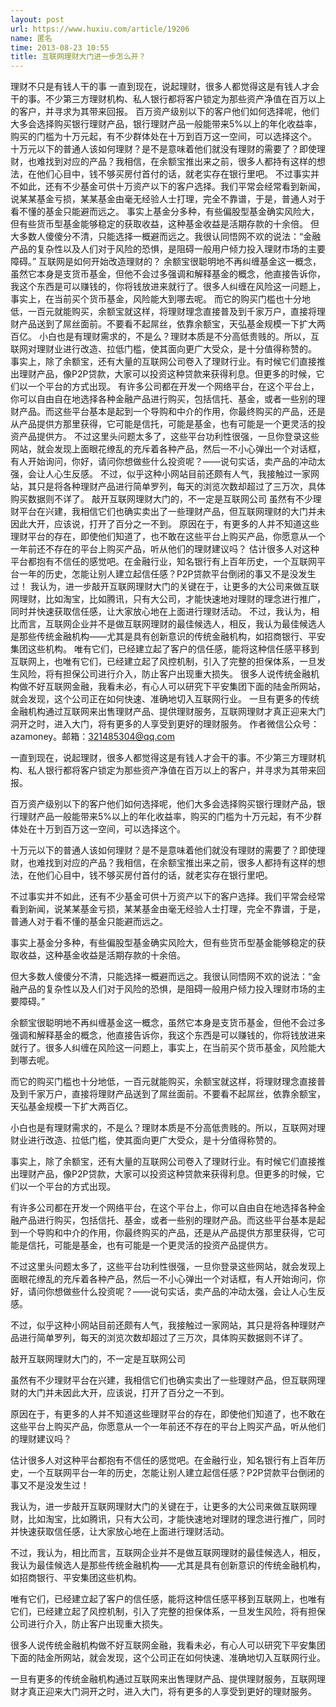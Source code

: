 ```yaml
---
layout: post
url: https://www.huxiu.com/article/19206
name: 匿名
time: 2013-08-23 10:55
title: 互联网理财大门进一步怎么开？
---
```

理财不只是有钱人干的事 一直到现在，说起理财，很多人都觉得这是有钱人才会干的事。不少第三方理财机构、私人银行都将客户锁定为那些资产净值在百万以上的客户，并寻求为其带来回报。 百万资产级别以下的客户他们如何选择呢，他们大多会选择购买银行理财产品，银行理财产品一般能带来5%以上的年化收益率，购买的门槛为十万元起，有不少群体处在十万到百万这一空间，可以选择这个。 十万元以下的普通人该如何理财？是不是意味着他们就没有理财的需要了？即使理财，也难找到对应的产品？我相信，在余额宝推出来之前，很多人都持有这样的想法，在他们心目中，钱不够买房付首付的话，就老实存在银行里吧。 不过事实并不如此，还有不少基金可供十万资产以下的客户选择。我们平常会经常看到新闻，说某某基金亏损，某某基金由毫无经验人士打理，完全不靠谱，于是，普通人对于看不懂的基金只能避而远之。 事实上基金分多种，有些偏股型基金确实风险大，但有些货币型基金能够稳定的获取收益，这种基金收益是活期存款的十余倍。 但大多数人傻傻分不清，只能选择一概避而远之。我很认同悟网不欢的说法：“金融产品的复杂性以及人们对于风险的恐惧，是阻碍一般用户倾力投入理财市场的主要障碍。” 互联网是如何开始改造理财的？ 余额宝很聪明地不再纠缠基金这一概念，虽然它本身是支货币基金，但他不会过多强调和解释基金的概念，他直接告诉你，我这个东西是可以赚钱的，你将钱放进来就行了。很多人纠缠在风险这一问题上，事实上，在当前买个货币基金，风险能大到哪去呢。 而它的购买门槛也十分地低，一百元就能购买，余额宝就这样，将理财理念直接普及到千家万户，直接将理财产品送到了屌丝面前。不要看不起屌丝，依靠余额宝，天弘基金规模一下扩大两百亿。 小白也是有理财需求的，不是么？理财本质是不分高低贵贱的。所以，互联网对理财业进行改造、拉低门槛，使其面向更广大受众，是十分值得称赞的。 事实上，除了余额宝，还有大量的互联网公司卷入了理财行业。有时候它们直接推出理财产品，像P2P贷款，大家可以投资这种贷款来获得利息。但更多的时候，它们以一个平台的方式出现。 有许多公司都在开发一个网络平台，在这个平台上，你可以自由自在地选择各种金融产品进行购买，包括信托、基金，或者一些别的理财产品。而这些平台基本是起到一个导购和中介的作用，你最终购买的产品，还是从产品提供方那里获得，它可能是信托，可能是基金，也有可能是一个更灵活的投资产品提供方。 不过这里头问题太多了，这些平台功利性很强，一旦你登录这些网站，就会发现上面眼花缭乱的充斥着各种产品，然后一不小心弹出一个对话框，有人开始询问，你好，请问你想做些什么投资呢？——说句实话，卖产品的冲动太强，会让人心生反感。 不过，似乎这种小网站目前还颇有人气，我接触过一家网站，其只是将各种理财产品进行简单罗列，每天的浏览次数却超过了三万次，具体购买数据则不详了。 敲开互联网理财大门的，不一定是互联网公司 虽然有不少理财平台在兴建，我相信它们也确实卖出了一些理财产品，但互联网理财的大门并未因此大开，应该说，打开了百分之一不到。 原因在于，有更多的人并不知道这些理财平台的存在，即使他们知道了，也不敢在这些平台上购买产品，你愿意从一个一年前还不存在的平台上购买产品，听从他们的理财建议吗？ 估计很多人对这种平台都抱有不信任的感觉吧。在金融行业，知名银行有上百年历史，一个互联网平台一年的历史，怎能让别人建立起信任感？P2P贷款平台倒闭的事又不是没发生过！ 我认为，进一步敲开互联网理财大门的关键在于，让更多的大公司来做互联网理财，比如淘宝，比如腾讯，只有大公司，才能快速地对理财的理念进行推广，同时并快速获取信任感，让大家放心地在上面进行理财活动。 不过，我认为，相比而言，互联网企业并不是做互联网理财的最佳候选人，相反，我认为最佳候选人是那些传统金融机构——尤其是具有创新意识的传统金融机构，如招商银行、平安集团这些机构。 唯有它们，已经建立起了客户的信任感，能将这种信任感平移到互联网上，也唯有它们，已经建立起了风控机制，引入了完整的担保体系，一旦发生风险，将有担保公司进行介入，防止客户出现重大损失。 很多人说传统金融机构做不好互联网金融，我看未必，有心人可以研究下平安集团下面的陆金所网站，就会发现，这个公司正在如何快速、准确地切入互联网行业。 一旦有更多的传统金融机构通过互联网来出售理财产品、提供理财服务，互联网理财才真正迎来大门洞开之时，进入大门，将有更多的人享受到更好的理财服务。 作者微信公众号：azamoney。邮箱：321485304@qq.com

一直到现在，说起理财，很多人都觉得这是有钱人才会干的事。不少第三方理财机构、私人银行都将客户锁定为那些资产净值在百万以上的客户，并寻求为其带来回报。

百万资产级别以下的客户他们如何选择呢，他们大多会选择购买银行理财产品，银行理财产品一般能带来5%以上的年化收益率，购买的门槛为十万元起，有不少群体处在十万到百万这一空间，可以选择这个。

十万元以下的普通人该如何理财？是不是意味着他们就没有理财的需要了？即使理财，也难找到对应的产品？我相信，在余额宝推出来之前，很多人都持有这样的想法，在他们心目中，钱不够买房付首付的话，就老实存在银行里吧。

不过事实并不如此，还有不少基金可供十万资产以下的客户选择。我们平常会经常看到新闻，说某某基金亏损，某某基金由毫无经验人士打理，完全不靠谱，于是，普通人对于看不懂的基金只能避而远之。

事实上基金分多种，有些偏股型基金确实风险大，但有些货币型基金能够稳定的获取收益，这种基金收益是活期存款的十余倍。

但大多数人傻傻分不清，只能选择一概避而远之。我很认同悟网不欢的说法：“金融产品的复杂性以及人们对于风险的恐惧，是阻碍一般用户倾力投入理财市场的主要障碍。”

余额宝很聪明地不再纠缠基金这一概念，虽然它本身是支货币基金，但他不会过多强调和解释基金的概念，他直接告诉你，我这个东西是可以赚钱的，你将钱放进来就行了。很多人纠缠在风险这一问题上，事实上，在当前买个货币基金，风险能大到哪去呢。

而它的购买门槛也十分地低，一百元就能购买，余额宝就这样，将理财理念直接普及到千家万户，直接将理财产品送到了屌丝面前。不要看不起屌丝，依靠余额宝，天弘基金规模一下扩大两百亿。

小白也是有理财需求的，不是么？理财本质是不分高低贵贱的。所以，互联网对理财业进行改造、拉低门槛，使其面向更广大受众，是十分值得称赞的。

事实上，除了余额宝，还有大量的互联网公司卷入了理财行业。有时候它们直接推出理财产品，像P2P贷款，大家可以投资这种贷款来获得利息。但更多的时候，它们以一个平台的方式出现。

有许多公司都在开发一个网络平台，在这个平台上，你可以自由自在地选择各种金融产品进行购买，包括信托、基金，或者一些别的理财产品。而这些平台基本是起到一个导购和中介的作用，你最终购买的产品，还是从产品提供方那里获得，它可能是信托，可能是基金，也有可能是一个更灵活的投资产品提供方。

不过这里头问题太多了，这些平台功利性很强，一旦你登录这些网站，就会发现上面眼花缭乱的充斥着各种产品，然后一不小心弹出一个对话框，有人开始询问，你好，请问你想做些什么投资呢？——说句实话，卖产品的冲动太强，会让人心生反感。

不过，似乎这种小网站目前还颇有人气，我接触过一家网站，其只是将各种理财产品进行简单罗列，每天的浏览次数却超过了三万次，具体购买数据则不详了。

敲开互联网理财大门的，不一定是互联网公司

虽然有不少理财平台在兴建，我相信它们也确实卖出了一些理财产品，但互联网理财的大门并未因此大开，应该说，打开了百分之一不到。

原因在于，有更多的人并不知道这些理财平台的存在，即使他们知道了，也不敢在这些平台上购买产品，你愿意从一个一年前还不存在的平台上购买产品，听从他们的理财建议吗？

估计很多人对这种平台都抱有不信任的感觉吧。在金融行业，知名银行有上百年历史，一个互联网平台一年的历史，怎能让别人建立起信任感？P2P贷款平台倒闭的事又不是没发生过！

我认为，进一步敲开互联网理财大门的关键在于，让更多的大公司来做互联网理财，比如淘宝，比如腾讯，只有大公司，才能快速地对理财的理念进行推广，同时并快速获取信任感，让大家放心地在上面进行理财活动。

不过，我认为，相比而言，互联网企业并不是做互联网理财的最佳候选人，相反，我认为最佳候选人是那些传统金融机构——尤其是具有创新意识的传统金融机构，如招商银行、平安集团这些机构。

唯有它们，已经建立起了客户的信任感，能将这种信任感平移到互联网上，也唯有它们，已经建立起了风控机制，引入了完整的担保体系，一旦发生风险，将有担保公司进行介入，防止客户出现重大损失。

很多人说传统金融机构做不好互联网金融，我看未必，有心人可以研究下平安集团下面的陆金所网站，就会发现，这个公司正在如何快速、准确地切入互联网行业。

一旦有更多的传统金融机构通过互联网来出售理财产品、提供理财服务，互联网理财才真正迎来大门洞开之时，进入大门，将有更多的人享受到更好的理财服务。

